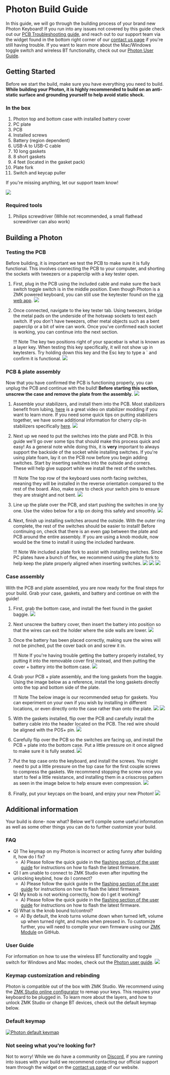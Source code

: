 # Photon Build Guide
In this guide, we will go through the building process of your brand new Photon Keyboard! If you run into any issues not covered by this guide check out our [PCB Troubleshooting guide](https://docs.cannonkeys.com/troubleshooting/), and reach out to our support team via the widget found in the bottom right corner of our [contact us page](https://cannonkeys.com/pages/contact-us) if you're still having trouble. If you want to learn more about the Mac/Windows toggle switch and wireless BT functionality, check out our [Photon User Guide](/photon-user-guide).

## Getting Started

Before we start the build, make sure you have everything you need to build. **While building your Photon, it is highly recommended to build on an anti-static surface and grounding yourself to help avoid static shock.**

### In the box

 1. Photon top and bottom case with installed battery cover
 2. PC plate
 3. PCB
 4. Installed screws
 5. Battery (region dependent)
 6. USB-A to USB-C cable
 7. 10 long gaskets
 8. 8 short gaskets
 9. 4 feet (located in the gasket pack)
 10. Plate fork
 11. Switch and keycap puller  

If you're missing anything, let our support team know!

   ![](images/photon/01-photon-included.jpg)

### Required tools

1. Philips screwdriver (While not recommended, a small flathead screwdriver can also work)

## Building a Photon

### Testing the PCB
Before building, it is important we test the PCB to make sure it is fully functional. This involves connecting the PCB to your computer, and shorting the sockets with tweezers or a paperclip with a key tester open.

1. First, plug in the PCB using the included cable and make sure the back switch toggle switch is in the middle position. Even though Photon is a ZMK powered keyboard, you can still use the keytester found on the [via web app](https://www.usevia.app/test).
    ![](images/photon/02-plug-in.jpg)

2. Once connected, navigate to the key tester tab. Using tweezers, bridge the metal pads on the underside of the hotswap sockets to test each switch. If you don't have tweezers, other metal objects such as a bent paperclip or a bit of wire can work. Once you've confirmed each socket is working, you can continue into the next section.

    !!! Note 
        The key two positions right of your spacebar is what is known as a layer key. When testing this key specifically, it will not show up in keytesters. Try holding down this key and the Esc key to type a ` and confirm it is functional.
    ![](images/photon/03-test-pcb.jpg)

### PCB & plate assembly

Now that you have confirmed the PCB is functioning properly, you can unplug the PCB and continue with the build! **Before starting this section, unscrew the case and remove the plate from the assembly.**
    ![](images/photon/04-disassemble.jpg)

1. Assemble your stabilizers, and install them into the PCB. Most stabilizers benefit from lubing,  [here](https://youtu.be/usNx1_d0HbQ?si=Rg8IWjJyQiyCb8HA) is a great video on stabilizer modding if you want to learn more. If you need some quick tips on putting stabilizers together, we have some additional information for cherry clip-in stabilizers specifically [here](https://docs.cannonkeys.com/bakeneko/#preparing-your-stabilizers).
    ![](images/photon/05-stabs-installed.jpg)

2. Next up we need to put the switches into the plate and PCB. In this guide we'll go over some tips that should make this process quick and easy! As a general note while doing this, it is **very** important to always support the backside of the socket while installing switches. If you're using plate foam, lay it on the PCB now before you begin adding switches.
Start by inserting switches into the outside and corners. These will help give support while we install the rest of the switches.

    !!! Note 
        The top row of the keyboard uses north facing switches, meaning they will be installed in the reverse orientation compared to the rest of the board. Also, make sure to check your switch pins to ensure they are straight and not bent.
    ![](images/photon/06-install-outside.jpg)

3. Line up the plate over the PCB, and start pushing the switches in one by one. Use the video below for a tip on doing this safely and smoothly.
    ![](images/photon/07-install-switch.gif)

4. Next, finish up installing switches around the outside. With the outer ring complete, the rest of the switches should be easier to install! Before continuing on, check that there is an even gap between the plate and PCB around the entire assembly. If you are using a knob module, now would be the time to install it using the included hardware.

    !!! Note 
        We included a plate fork to assist with installing switches. Since PC plates have a bunch of flex, we recommend using the plate fork to help keep the plate properly aligned when inserting switches.
    ![](images/photon/08-fork-use.jpg)
    ![](images/photon/09-side-build.jpg)
    ![](images/photon/10-all-switches-installed.jpg)

### Case assembly

With the PCB and plate assembled, you are now ready for the final steps for your build. Grab your case, gaskets, and battery and continue on with the guide!

1. First, grab the bottom case, and install the feet found in the gasket baggie. 
    ![](images/photon/11-feet.jpg)

2. Next unscrew the battery cover, then insert the battery into position so that the wires can exit the holder where the side walls are lower.
    ![](images/photon/12-battery-install.jpg)

3. Once the battery has been placed correctly, making sure the wires will not be pinched, put the cover back on and screw it in.

    !!! Note 
        If you're having trouble getting the battery properly installed, try putting it into the removable cover first instead, and then putting the cover + battery into the bottom case.
    ![](images/photon/13-cover-install)

4. Grab your PCB + plate assembly, and the long gaskets from the baggie. Using the image below as a reference, install the long gaskets directly onto the top and bottom side of the plate.

    !!! Note 
        The below image is our recommended setup for gaskets. You can experiment on your own if you wish by installing in different locations, or even directly onto the case rather than onto the plate.
    ![](images/photon/14-gasket-install-top.jpg)
    ![](images/photon/15-gasket-install-bot.jpg)

5. With the gaskets installed, flip over the PCB and carefully install the battery cable into the header located on the PCB. The red wire should be aligned with the POS+ pin.
    ![](images/photon/16-battery-plug.jpg)

6. Carefully flip over the PCB so the switches are facing up, and install the PCB + plate into the bottom case. Put a little pressure on it once aligned to make sure it is fully seated.
    ![](images/photon/17-install-plate-pcb.jpg)

7. Put the top case onto the keyboard, and install the screws. You might need to put a little pressure on the top case for the first couple screws to compress the gaskets. We recommend stopping the screw once you start to feel a little resistance, and installing them in a crisscross pattern as seen in the image below to help ensure even compression.
    ![](images/photon/18-screw-case-labeled.jpg)

8. Finally, put your keycaps on the board, and enjoy your new Photon!
    ![](images/photon/19-caps-done.jpg)

## Additional information
Your build is done- now what? Below we'll compile some useful information as well as some other things you can do to further customize your build.

### FAQ
- Q) The keymap on my Photon is incorrect or acting funny after building it, how do I fix?
     - A) Please follow the quick guide in the [flashing section of the user guide](/photon-user-guide/#flashing) for instructions on how to flash the latest firmware.
- Q) I am unable to connect to ZMK Studio even after inputting the unlocking keybind, how do I connect?
     - A) Please follow the quick guide in the [flashing section of the user guide](/photon-user-guide/#flashing) for instructions on how to flash the latest firmware.
- Q) My knob is not working correctly, how do I get it working?
     - A) Please follow the quick guide in the [flashing section of the user guide](/photon-user-guide/#flashing) for instructions on how to flash the latest firmware.
- Q) What is the knob bound to/control?
     - A) By default, the knob turns volume down when turned left, volume up when turned right, and mutes when pressed in. To customize further, you will need to compile your own firmware using our [ZMK Module](https://github.com/cannonkeys/zmk-cannonkeys-keyboards) on GitHub.

### User Guide
For information on how to use the wireless BT functionality and toggle switch for Windows and Mac modes, check out the [Photon user guide](/photon-user-guide).
![](images/photon/toggle-switch-label.png)

### Keymap customization and rebinding
Photon is compatible out of the box with ZMK Studio. We recommend using the [ZMK Studio online configurator](https://zmk.studio/) to remap your keys. This requires your keyboard to be plugged in. To learn more about the layers, and how to unlock ZMK Studio or change BT devices, check out the default keymap below.

### Default keymap

[ ![Photon default keymap](images/photon/photon-KLE-labeled-split.png)](images/photon/photon-KLE-labeled-split.png)

### Not seeing what you're looking for?
Not to worry! While we do have a community on [Discord](https://discord.com/invite/DKpykqYKAe), if you are running into issues with your build we recommend contacting our official support team through the widget on the [contact us page](https://cannonkeys.com/pages/contact-us) of our website.

